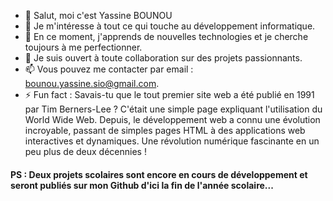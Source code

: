 - 👋 Salut, moi c'est Yassine BOUNOU
- 👀 Je m'intéresse à tout ce qui touche au développement informatique.
- 🌱 En ce moment, j'apprends de nouvelles technologies et je cherche toujours à me perfectionner.
- 💞️ Je suis ouvert à toute collaboration sur des projets passionnants.
- 📫 Vous pouvez me contacter par email : bounou.yassine.sio@gmail.com.
- ⚡ Fun fact : Savais-tu que le tout premier site web a été publié en 1991 par Tim Berners-Lee ? C'était une simple page expliquant l'utilisation du World Wide Web.
Depuis, le développement web a connu une évolution incroyable, passant de simples pages HTML à des applications web interactives et dynamiques. Une révolution numérique fascinante en un peu plus de deux décennies !

#### PS : Deux projets scolaires sont encore en cours de développement et seront publiés sur mon Github d'ici la fin de l'année scolaire...
